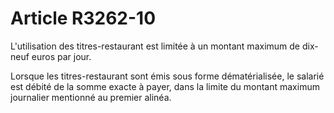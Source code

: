# Article R3262-10

L'utilisation des titres-restaurant est limitée à un montant maximum de dix-neuf euros par jour. 
  
  
Lorsque les titres-restaurant sont émis sous forme dématérialisée, le salarié est débité de la somme exacte à payer, dans la limite du montant maximum journalier mentionné au premier alinéa.
